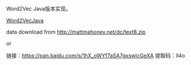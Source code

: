 
Word2Vec Java版本实现。

[Word2VecJava](https://github.com/allenai/Word2VecJava)

data download from http://mattmahoney.net/dc/text8.zip 

or

链接：https://pan.baidu.com/s/1hX_oWYf7aSA7gxswicGeXA 
提取码：ll4o